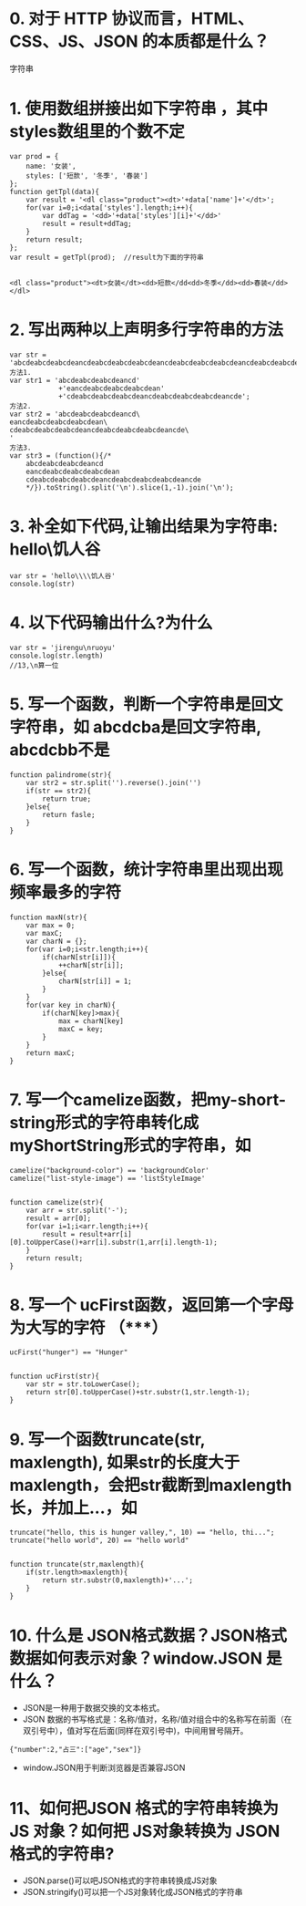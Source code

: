 # 0. 对于 HTTP 协议而言，HTML、CSS、JS、JSON 的本质都是什么？
字符串
# 1. 使用数组拼接出如下字符串 ，其中styles数组里的个数不定
```
var prod = {
    name: '女装',
    styles: ['短款', '冬季', '春装']
};
function getTpl(data){
	var result = '<dl class="product"><dt>'+data['name']+'</dt>';
	for(var i=0;i<data['styles'].length;i++){
		var ddTag = '<dd>'+data['styles'][i]+'</dd>'
		result = result+ddTag;
	}
	return result;
};
var result = getTpl(prod);  //result为下面的字符串


<dl class="product"><dt>女装</dt><dd>短款</dd<dd>冬季</dd><dd>春装</dd></dl>
```
# 2. 写出两种以上声明多行字符串的方法
```
var str = 'abcdeabcdeabcdeancdeabcdeabcdeabcdeancdeabcdeabcdeabcdeancdeabcdeabcdeabcdeancde'
方法1.
var str1 = 'abcdeabcdeabcdeancd'
			+'eancdeabcdeabcdeabcdean'
			+'cdeabcdeabcdeabcdeancdeabcdeabcdeabcdeancde';
方法2.
var str2 = 'abcdeabcdeabcdeancd\
eancdeabcdeabcdeabcdean\
cdeabcdeabcdeabcdeancdeabcdeabcdeabcdeancde\
'
方法3.
var str3 = (function(){/*
	abcdeabcdeabcdeancd
	eancdeabcdeabcdeabcdean
	cdeabcdeabcdeabcdeancdeabcdeabcdeabcdeancde
	*/}).toString().split('\n').slice(1,-1).join('\n');
```
# 3. 补全如下代码,让输出结果为字符串: hello\\饥人谷
```
var str = 'hello\\\\饥人谷'
console.log(str)
```
# 4. 以下代码输出什么?为什么
```
var str = 'jirengu\nruoyu'
console.log(str.length)
//13,\n算一位
```
# 5. 写一个函数，判断一个字符串是回文字符串，如 abcdcba是回文字符串, abcdcbb不是
```
function palindrome(str){
	var str2 = str.split('').reverse().join('')
	if(str == str2){
		return true;
	}else{
		return fasle;
	}
}
```
# 6. 写一个函数，统计字符串里出现出现频率最多的字符
```
function maxN(str){
	var max = 0;
	var maxC;
	var charN = {};
	for(var i=0;i<str.length;i++){
		if(charN[str[i]]){
			++charN[str[i]];
		}else{
			charN[str[i]] = 1;
		}
	}
	for(var key in charN){
		if(charN[key]>max){
			max = charN[key]
			maxC = key;
		}
	}
	return maxC;
}
```
# 7. 写一个camelize函数，把my-short-string形式的字符串转化成myShortString形式的字符串，如
```
camelize("background-color") == 'backgroundColor'
camelize("list-style-image") == 'listStyleImage'


function camelize(str){
	var arr = str.split('-');
	result = arr[0];
	for(var i=1;i<arr.length;i++){
		result = result+arr[i][0].toUpperCase()+arr[i].substr(1,arr[i].length-1);
	}
	return result;
}
```
# 8. 写一个 ucFirst函数，返回第一个字母为大写的字符 （***）
```
ucFirst("hunger") == "Hunger"


function ucFirst(str){
	var str = str.toLowerCase();
	return str[0].toUpperCase()+str.substr(1,str.length-1);
}
``` 
# 9. 写一个函数truncate(str, maxlength), 如果str的长度大于maxlength，会把str截断到maxlength长，并加上...，如
```
truncate("hello, this is hunger valley,", 10) == "hello, thi...";
truncate("hello world", 20) == "hello world"


function truncate(str,maxlength){
	if(str.length>maxlength){
		return str.substr(0,maxlength)+'...';
	}
}
```
# 10. 什么是 JSON格式数据？JSON格式数据如何表示对象？window.JSON 是什么？
* JSON是一种用于数据交换的文本格式。
* JSON 数据的书写格式是：名称/值对，名称/值对组合中的名称写在前面（在双引号中），值对写在后面(同样在双引号中)，中间用冒号隔开。
```
{"number":2,"占三":["age","sex"]}
```
* window.JSON用于判断浏览器是否兼容JSON


# 11、如何把JSON 格式的字符串转换为 JS 对象？如何把 JS对象转换为 JSON 格式的字符串?
* JSON.parse()可以吧JSON格式的字符串转换成JS对象
* JSON.stringify()可以把一个JS对象转化成JSON格式的字符串